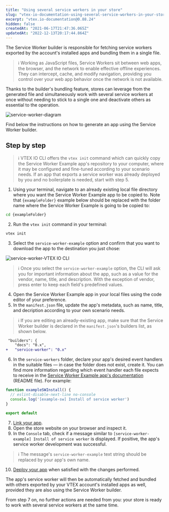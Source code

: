 ```yaml
---
title: "Using several service workers in your store"
slug: "vtex-io-documentation-using-several-service-workers-in-your-store"
excerpt: "vtex.io-documentation@0.88.24"
hidden: false
createdAt: "2021-06-17T21:47:36.065Z"
updatedAt: "2022-12-13T20:17:44.864Z"
---
```


The Service Worker builder is responsible for fetching service workers exported by the account's installed apps and bundling them in a single file.

> ℹ️ Working as JavaScript files, Service Workers sit between web apps, the browser, and the network to enable effective offline experiences. They can intercept, cache, and modify navigation, providing you control over your web app behavior once the network is not available.

Thanks to the builder's bundling feature, stores can leverage from the generated file and simultaneously work with several service workers at once without needing to stick to a single one and deactivate others as essential to the operation.

![service-worker-diagram](https://raw.githubusercontent.com/vtexdocs/dev-portal-content/main/images/vtex-io-documentation-using-several-service-workers-in-your-store-0.png)

Find below the instructions on how to generate an app using the Service Worker builder.

## Step by step

> ℹ️ VTEX IO CLI offers the `vtex init` command which can quickly copy the Service Worker Example app's repository to your computer, where it may be configured and fine-tuned according to your scenario needs. If an app that exports a service worker was already deployed by you and no boilerplate is needed, start with step 5.

1. Using your terminal, navigate to an already existing local file directory where you want the Service Worker Example app to be copied to. Note that `{exampleFolder}` example below should be replaced with the folder name where the Service Worker Example is going to be copied to:

```sh
cd {exampleFolder}
```

2. Run the `vtex init` command in your terminal:

```sh
vtex init
```

3. Select the `service-worker-example` option and confirm that you want to download the app to the destination you just chose:

![service-worker-VTEX IO CLI](https://raw.githubusercontent.com/vtexdocs/dev-portal-content/main/images/vtex-io-documentation-using-several-service-workers-in-your-store-1.png)

> ℹ️ Once you select the `service-worker-example` option, the CLI will ask you for important information about the app, such as a value for the vendor, name, title, and description. With the exception of vendor, press enter to keep each field's predefined values.

4. Open the Service Worker Example app in your local files using the code editor of your preference.
5. In the `manifest.json` file, update the app's metadata, such as name, title, and decription according to your own scenario needs.

> ℹ️ If you are editing an already-existing app, make sure that the Service Worker builder is declared in the `manifest.json`'s builders list, as shown below.

```diff
 "builders": {
    "docs": "0.x",
+   "service-worker": "0.x"
```

6. In the `service-workers` folder, declare your app's desired event handlers in the suitable files —  in case the folder does not exist, create it. You can find more information regarding which event handler each file expects to receive in the [Service Worker Example app's documentation](https://github.com/vtex-apps/service-worker-example/blob/main/docs/README.md) (README file). For example:

```ts
function exampleSWInstall() {
  // eslint-disable-next-line no-console
  console.log('[example-sw] Install of service worker')
}

export default 
```

7. [Link your app](https://developers.vtex.com/vtex-developer-docs/docs/vtex-io-documentation-linking-an-app).
8. Open the store website on your browser and inspect it.
9. In the `Console` tab, check if a message similar to `[service-worker-example] Install of service worker` is displayed. If positive, the app's service worker development was successful.

> ℹ️ The message's `service-worker-example` text string should be replaced by your app's own name.

10. [Deploy your app](https://developers.vtex.com/vtex-developer-docs/docs/vtex-io-documentation-10-making-your-app-publicly-available#validating-the-deploy) when satisfied with the changes performed.

The app's service worker will then be automatically fetched and bundled with others exported by your VTEX account's installed apps as well, provided they are also using the Service Worker builder.

From step 7 on, no further actions are needed from you: your store is ready to work with several service workers at the same time.
